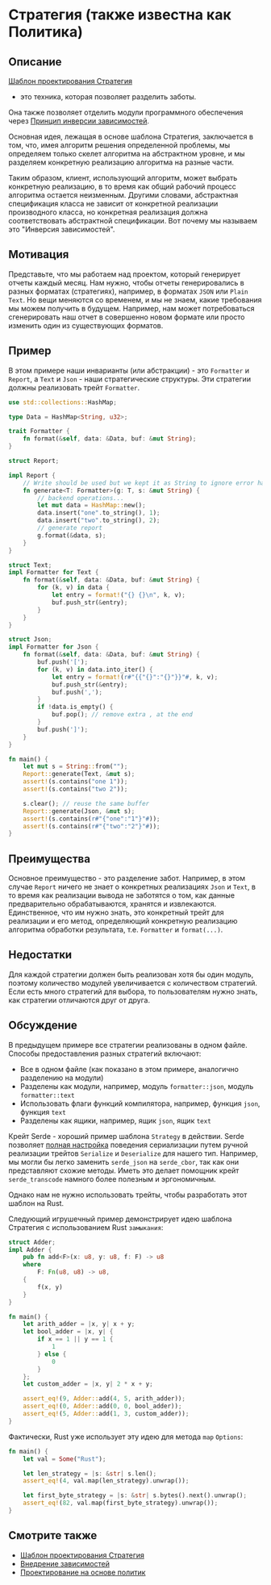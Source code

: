 # Стратегия (также известна как Политика)

## Описание

[Шаблон проектирования Стратегия](https://ru.wikipedia.org/wiki/%D0%A8%D0%B0%D0%B1%D0%BB%D0%BE%D0%BD_%D0%BF%D1%80%D0%BE%D0%B5%D0%BA%D1%82%D0%B8%D1%80%D0%BE%D0%B2%D0%B0%D0%BD%D0%B8%D1%8F#.D0.A1.D1.82.D1.80.D0.B0.D1.82.D0.B5.D0.B3.D0.B8.D1.8F)

- это техника, которая позволяет разделить заботы.

Она также позволяет отделить модули программного обеспечения через [Принцип инверсии зависимостей](https://ru.wikipedia.org/wiki/%D0%9F%D1%80%D0%B8%D0%BD%D1%86%D0%B8%D0%BF_%D0%B8%D0%BD%D0%B2%D0%B5%D1%80%D1%81%D0%B8%D0%B8_%D0%B7%D0%B0%D0%B2%D0%B8%D1%81%D0%B8%D0%BC%D0%BE%D1%81%D1%82%D0%B5%D0%B9).

Основная идея, лежащая в основе шаблона Стратегия, заключается в том, что, имея алгоритм решения
определенной проблемы, мы определяем только скелет алгоритма на абстрактном
уровне, и мы разделяем конкретную реализацию алгоритма на разные части.

Таким образом, клиент, использующий алгоритм, может выбрать конкретную реализацию,
в то время как общий рабочий процесс алгоритма остается неизменным. Другими словами, абстрактная
спецификация класса не зависит от конкретной реализации производного класса, но конкретная реализация
должна соответствовать абстрактной спецификации. Вот почему мы называем это "Инверсия зависимостей".

## Мотивация

Представьте, что мы работаем над проектом, который генерирует отчеты каждый месяц.
Нам нужно, чтобы отчеты генерировались в разных форматах (стратегиях), например,
в форматах `JSON` или `Plain Text`.
Но вещи меняются со временем, и мы не знаем, какие требования мы можем получить
в будущем. Например, нам может потребоваться сгенерировать наш отчет в совершенно новом
формате или просто изменить один из существующих форматов.

## Пример

В этом примере наши инварианты (или абстракции) - это `Formatter` и `Report`, а `Text` и `Json` - наши стратегические структуры. Эти стратегии
должны реализовать трейт `Formatter`.

```rust
use std::collections::HashMap;

type Data = HashMap<String, u32>;

trait Formatter {
    fn format(&self, data: &Data, buf: &mut String);
}

struct Report;

impl Report {
    // Write should be used but we kept it as String to ignore error handling
    fn generate<T: Formatter>(g: T, s: &mut String) {
        // backend operations...
        let mut data = HashMap::new();
        data.insert("one".to_string(), 1);
        data.insert("two".to_string(), 2);
        // generate report
        g.format(&data, s);
    }
}

struct Text;
impl Formatter for Text {
    fn format(&self, data: &Data, buf: &mut String) {
        for (k, v) in data {
            let entry = format!("{} {}\n", k, v);
            buf.push_str(&entry);
        }
    }
}

struct Json;
impl Formatter for Json {
    fn format(&self, data: &Data, buf: &mut String) {
        buf.push('[');
        for (k, v) in data.into_iter() {
            let entry = format!(r#"{{"{}":"{}"}}"#, k, v);
            buf.push_str(&entry);
            buf.push(',');
        }
        if !data.is_empty() {
            buf.pop(); // remove extra , at the end
        }
        buf.push(']');
    }
}

fn main() {
    let mut s = String::from("");
    Report::generate(Text, &mut s);
    assert!(s.contains("one 1"));
    assert!(s.contains("two 2"));

    s.clear(); // reuse the same buffer
    Report::generate(Json, &mut s);
    assert!(s.contains(r#"{"one":"1"}"#));
    assert!(s.contains(r#"{"two":"2"}"#));
}
```

## Преимущества

Основное преимущество - это разделение забот. Например, в этом случае `Report`
ничего не знает о конкретных реализациях `Json` и `Text`,
в то время как реализации вывода не заботятся о том, как данные предварительно обрабатываются,
хранятся и извлекаются. Единственное, что им нужно знать, это конкретный
трейт для реализации и его метод, определяющий конкретную реализацию алгоритма обработки
результата, т.е. `Formatter` и `format(...)`.

## Недостатки

Для каждой стратегии должен быть реализован хотя бы один модуль, поэтому количество модулей
увеличивается с количеством стратегий. Если есть много стратегий для выбора,
то пользователям нужно знать, как стратегии отличаются друг от друга.

## Обсуждение

В предыдущем примере все стратегии реализованы в одном файле.
Способы предоставления разных стратегий включают:

- Все в одном файле (как показано в этом примере, аналогично разделению на модули)
- Разделены как модули, например, модуль `formatter::json`, модуль `formatter::text`
- Использовать флаги функций компилятора, например, функция `json`, функция `text`
- Разделены как ящики, например, ящик `json`, ящик `text`

Крейт Serde - хороший пример шаблона `Strategy` в действии. Serde позволяет
[полная настройка](https://serde.rs/custom-serialization.html) поведения сериализации путем ручной реализации трейтов `Serialize` и `Deserialize` для нашего
тип. Например, мы могли бы легко заменить `serde_json` на `serde_cbor`, так как они
представляют схожие методы. Иметь это делает помощник крейт `serde_transcode` намного
более полезным и эргономичным.

Однако нам не нужно использовать трейты, чтобы разработать этот шаблон на Rust.

Следующий игрушечный пример демонстрирует идею шаблона Стратегия с использованием Rust
`замыкания`:

```rust
struct Adder;
impl Adder {
    pub fn add<F>(x: u8, y: u8, f: F) -> u8
    where
        F: Fn(u8, u8) -> u8,
    {
        f(x, y)
    }
}

fn main() {
    let arith_adder = |x, y| x + y;
    let bool_adder = |x, y| {
        if x == 1 || y == 1 {
            1
        } else {
            0
        }
    };
    let custom_adder = |x, y| 2 * x + y;

    assert_eq!(9, Adder::add(4, 5, arith_adder));
    assert_eq!(0, Adder::add(0, 0, bool_adder));
    assert_eq!(5, Adder::add(1, 3, custom_adder));
}
```

Фактически, Rust уже использует эту идею для метода `map` `Options`:

```rust
fn main() {
    let val = Some("Rust");

    let len_strategy = |s: &str| s.len();
    assert_eq!(4, val.map(len_strategy).unwrap());

    let first_byte_strategy = |s: &str| s.bytes().next().unwrap();
    assert_eq!(82, val.map(first_byte_strategy).unwrap());
}
```

## Смотрите также

- [Шаблон проектирования Стратегия](https://ru.wikipedia.org/wiki/%D0%A8%D0%B0%D0%B1%D0%BB%D0%BE%D0%BD_%D0%BF%D1%80%D0%BE%D0%B5%D0%BA%D1%82%D0%B8%D1%80%D0%BE%D0%B2%D0%B0%D0%BD%D0%B8%D1%8F#.D0.A1.D1.82.D1.80.D0.B0.D1.82.D0.B5.D0.B3.D0.B8.D1.8F)
- [Внедрение зависимостей](https://ru.wikipedia.org/wiki/%D0%9F%D1%80%D0%B8%D0%BD%D1%86%D0%B8%D0%BF_%D0%B8%D0%BD%D0%B2%D0%B5%D1%80%D1%81%D0%B8%D0%B8_%D0%B7%D0%B0%D0%B2%D0%B8%D1%81%D0%B8%D0%BC%D0%BE%D1%81%D1%82%D0%B5%D0%B9)
- [Проектирование на основе политик](https://ru.wikipedia.org/wiki/Modern_C++_Design#Policy-based_design)
